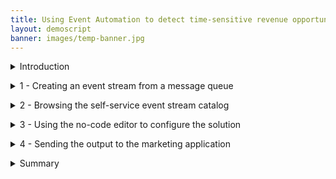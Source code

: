 ```yaml
---
title: Using Event Automation to detect time-sensitive revenue opportunities <br/>300-level live demo
layout: demoscript
banner: images/temp-banner.jpg
---
```


<span id="top"></span>

<details markdown="1">

<summary>Introduction</summary>

Today we will see how Focus Corp, an online retailer, uses real-time transaction data to capitalize on time-sensitive revenue opportunities. 


Focus Corp has a goal of driving more revenue from its first-time customers. The marketing team want to send a high-value promotion to first-time customers immediately after a large initial order.


Focus Corp use IBM MQ to coordinate transactions between its order management system and its payments gateway. We’ll see how these transactions can be harvested to generate a Apache Kafka event stream and exposed to other teams for reuse. The marketing team will use this event stream to precisely identify which customers to send the promotional offer to.


Let’s get started!

(Demo intro slides <a href="https://ibm.box.com/s/quzwd2gvn7zbo9oo19xi1o05gtdlvmwj" target="_blank" rel="noreferrer">here</a>)

(Printer-ready PDF of demo script <a href="https://ibm.box.com/s/jsz9v4mva1jdz7gg1fls3xk4rhgiezvh" target="_blank" rel="noreferrer">here</a>)

<br/><br/>

</details>

<p/>

<details markdown="1">

<summary>1 - Creating an event stream from a message queue</summary>

Focus Corp’s integration team exposes the enterprise’s data using event streams. This allows application teams to subscribe to the data without impacting the backend system, decoupling development, and lowering risks. The integration team have received a request to access customer orders. The order management system and its payment gateway exchange customer orders over IBM MQ. The integration team will tap into this communication, clone each of the orders and publish into an event stream.

<br/>

| **1.1** | **Configure a new queue in IBM MQ for the cloned order messages** |
| :--- | :--- |
| **Narration** | Focus Corp’s integration team log into the IBM MQ console. They create a new queue called TO.KAFKA to store the cloned order messages before they are published to Apache Kafka. |
| **Action** &nbsp; 1.1.1 | Click ...<br/> <img src="images/1-1-something.png" width="800" /> |

| **1.2** | **Configure IBM MQ to clone the orders** |
| :--- | :--- |
| **Narration** | Next the integration team identify the queue being used between the order management system and its payment gateway. They update the configuration to specify TO.KAFKA as the streaming queue. This causes IBM MQ to clone all new messages put to the queue. Once saved the new configuration is live, and the integration team can see cloned order messages stacking up in the TO.KAFKA queue. |
| **Action** &nbsp; 1.2.1 | Click ...<br/> <img src="images/1-2-something.png" width="800" /> |

| **1.3** | **Define the orders event stream** |
| :--- | :--- |
| **Narration** | Next the integration team open the IBM Event Streams console to create the orders stream where the messages will be published. They have options to customize the replication and retention settings that control the redundancy and volume of data held.  |
| **Action** &nbsp; 1.3.1 | Click ...<br/> <img src="images/1-3-something.png" width="800" /> |

| **1.4** | **Configure the IBM MQ to IBM Event Streams bridge** |
| :--- | :--- |
| **Narration** | Next the integration team open the Red Hat OpenShift console to configure the MQ to IBM Event Stream bridge. The bridge is supplied and supported by IBM and built on the Apache Kafka connector framework. The configuration includes the connectivity details for both IBM MQ and IBM Event Streams. Once created, the connector reads messages from the TO.KAFKA queue and publishes to the order stream. |
| **Action** &nbsp; 1.4.1 | Click ...<br/> <img src="images/1-3-something.png" width="800" /> |

| **1.5** | **View the orders in the stream** |
| :--- | :--- |
| **Narration** | The integration team return to the IBM Event Streams console to view the order stream. They see the events since they configured the streaming queue in IBM MQ. |
| **Action** &nbsp; 1.5.1 | Click ...<br/> <img src="images/1-3-something.png" width="800" /> |

| **1.6** | **Publishing the orders stream** |
| :--- | :--- |
| **Narration** | Next the integration team open the IBM Event Endpoint Management console. The console supports two usages, one for teams publishing event streams, and a second for those consuming. The integration team publish the order stream by discovering the topic on IBM Event Streams. They include a description, example message and publish the topic for subscribers.  |
| **Action** &nbsp; 1.5.1 | Click ...<br/> <img src="images/1-3-something.png" width="800" /> |

<br/>

**[Go to top](#place1)**

<br/><br/>

</details>

<p/>

<details markdown="1">

<summary>2 - Browsing the self-service event stream catalog</summary>

Focus Corp’s marketing team wants to use the two streams to offer a high-value promotion to specific first-time customers immediately after those customers place their initial order. The team browses the self-service catalog to find the event streams they need.  
<br/>

| **2.1** | **Title** |
| :--- | :--- |
| **Narration** | TEXT |
| **Action** &nbsp; 2.1.1 | Click ...<br/> <img src="images/3-1-1-click-scale.png" width="800" /> |


<br/>

**[Go to top](#place1)**

<br/><br/>

</details>

<p/>

<details markdown="1">

<summary>3 - Using the no-code editor to configure the solution </summary>

The marketing team’s business requirement is to correlate newly created customer accounts with orders of over 100 dollars within a 24-hour window. 

<br/>

| **3.1** | **Title** |
| :--- | :--- |
| **Narration** | TEXT |
| **Action** &nbsp; 3.1.1 | Click ...<br/> <img src="images/3-1-1-click-scale.png" width="800" /> |

  
<br/>

**[Go to top](#place1)**

<br/><br/>

</details>

<p/>

<details markdown="1">

<summary>4 - Sending the output to the marketing application </summary>

<br/>

| **3.1** | **Title** |
| :--- | :--- |
| **Narration** | TEXT |
| **Action** &nbsp; 3.1.1 | Click ...<br/> <img src="images/3-1-1-click-scale.png" width="800" /> |

  
<br/>

**[Go to top](#place1)**

<br/><br/>

</details>

<p/>

<details markdown="1">

<summary>Summary</summary>

<br/>

In this demo we showed how ...


Thank you for attending today’s presentation.


**[Go to top](#place1)**

<br/><br/>

</details>